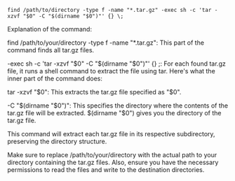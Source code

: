 ```
find /path/to/directory -type f -name "*.tar.gz" -exec sh -c 'tar -xzvf "$0" -C "$(dirname "$0")"' {} \; 
```
Explanation of the command:

find /path/to/your/directory -type f -name "*.tar.gz": This part of the command finds all tar.gz files.

-exec sh -c 'tar -xzvf "$0" -C "$(dirname "$0")"' {} \;: For each found tar.gz file, it runs a shell command to extract the file using tar. Here's what the inner part of the command does:

tar -xzvf "$0": This extracts the tar.gz file specified as "$0".

-C "$(dirname "$0")": This specifies the directory where the contents of the tar.gz file will be extracted. $(dirname "$0") gives you the directory of the tar.gz file.

This command will extract each tar.gz file in its respective subdirectory, preserving the directory structure.

Make sure to replace /path/to/your/directory with the actual path to your directory containing the tar.gz files. Also, ensure you have the necessary permissions to read the files and write to the destination directories.






